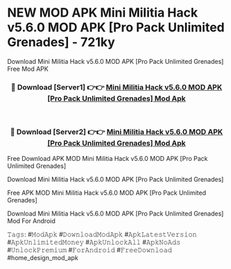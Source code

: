 # NEW MOD APK Mini Militia Hack v5.6.0 MOD APK [Pro Pack Unlimited Grenades] - 721ky
Download Mini Militia Hack v5.6.0 MOD APK [Pro Pack Unlimited Grenades] Free Mod APK

<div align="center">
<h3>🔴 Download [Server1] 👉👉 <a href="https://apk-comot.site?title=Mini_Militia_Hack_v5.6.0_MOD_APK_[Pro_Pack_Unlimited_Grenades]">Mini Militia Hack v5.6.0 MOD APK [Pro Pack Unlimited Grenades] Mod Apk</a></h3><br>

<h3>🔴 Download [Server2] 👉👉 <a href="https://apk-comot.site?title=Mini_Militia_Hack_v5.6.0_MOD_APK_[Pro_Pack_Unlimited_Grenades]">Mini Militia Hack v5.6.0 MOD APK [Pro Pack Unlimited Grenades] Mod Apk</a></h3>
</div>


Free Download APK MOD Mini Militia Hack v5.6.0 MOD APK [Pro Pack Unlimited Grenades]

Download Mini Militia Hack v5.6.0 MOD APK [Pro Pack Unlimited Grenades] 

Free APK MOD Mini Militia Hack v5.6.0 MOD APK [Pro Pack Unlimited Grenades] 

Download Mini Militia Hack v5.6.0 MOD APK [Pro Pack Unlimited Grenades] Mod For Android

𝚃𝚊𝚐𝚜: #𝙼𝚘𝚍𝙰𝚙𝚔 #𝙳𝚘𝚠𝚗𝚕𝚘𝚊𝚍𝙼𝚘𝚍𝙰𝚙𝚔 #𝙰𝚙𝚔𝙻𝚊𝚝𝚎𝚜𝚝𝚅𝚎𝚛𝚜𝚒𝚘𝚗 #𝙰𝚙𝚔𝚄𝚗𝚕𝚒𝚖𝚒𝚝𝚎𝚍𝙼𝚘𝚗𝚎𝚢 #𝙰𝚙𝚔𝚄𝚗𝚕𝚘𝚌𝚔𝙰𝚕𝚕 #𝙰𝚙𝚔𝙽𝚘𝙰𝚍𝚜 #𝚄𝚗𝚕𝚘𝚌𝚔𝙿𝚛𝚎𝚖𝚒𝚞𝚖 #𝙵𝚘𝚛𝙰𝚗𝚍𝚛𝚘𝚒𝚍 #𝙵𝚛𝚎𝚎𝙳𝚘𝚠𝚗𝚕𝚘𝚊𝚍 #home_design_mod_apk